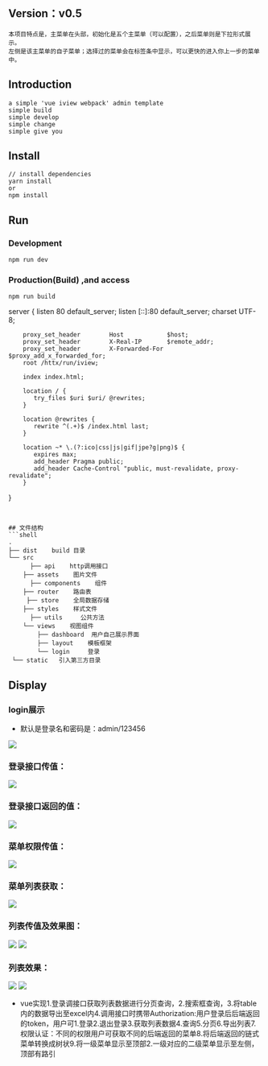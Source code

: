 ## Version：v0.5
```
本项目特点是，主菜单在头部，初始化是五个主菜单（可以配置），之后菜单则是下拉形式展示。
左侧是该主菜单的自子菜单；选择过的菜单会在标签条中显示，可以更快的进入你上一步的菜单中。

```
## Introduction
```
a simple 'vue iview webpack' admin template
simple build
simple develop
simple change
simple give you
```

## Install
```bush
// install dependencies
yarn install
or
npm install
```
## Run
### Development
```bush
npm run dev
```
### Production(Build) ,and access
```bush
npm run build
```

server {
        listen 80  default_server;
        listen [::]:80 default_server;
        charset UTF-8;

        proxy_set_header        Host            $host;
        proxy_set_header        X-Real-IP       $remote_addr;
        proxy_set_header        X-Forwarded-For $proxy_add_x_forwarded_for;
        root /httx/run/iview;

        index index.html;

        location / {
           try_files $uri $uri/ @rewrites;
        }

        location @rewrites {
           rewrite ^(.+)$ /index.html last;
        }

        location ~* \.(?:ico|css|js|gif|jpe?g|png)$ {
           expires max;
           add_header Pragma public;
           add_header Cache-Control "public, must-revalidate, proxy-revalidate";
        }

  }
```


## 文件结构
```shell
.
├── dist    build 目录
└── src
      ├── api    http调用接口
    ├── assets    图片文件
      ├── components    组件
    ├── router    路由表
     ├── store    全局数据存储
    ├── styles    样式文件
      ├── utils     公共方法
    └── views    视图组件
        ├── dashboard  用户自己展示界面
        ├── layout    模板框架
        └── login     登录
 └── static   引入第三方目录
```


## Display
### login展示
- 默认是登录名和密码是：admin/123456

![](readme_static/login.png)




### 登录接口传值：
![](readme_static/login-post.png)

### 登录接口返回的值：
![](readme_static/login-accept.png)

### 菜单权限传值：
![](readme_static/menu_accept.png)


### 菜单列表获取：
![](readme_static/menu_list.png)


### 列表传值及效果图：
![](readme_static/get_list.png)
![](readme_static/list.png)

### 列表效果：
![](readme_static/table.png)
![](readme_static/pagination.png)









- vue实现1.登录调接口获取列表数据进行分页查询，2.搜索框查询，3.将table内的数据导出至excel内4.调用接口时携带Authorization:用户登录后后端返回的token，用户可1.登录2.退出登录3.获取列表数据4.查询5.分页6.导出列表7.权限认证：不同的权限用户可获取不同的后端返回的菜单8.将后端返回的链式菜单转换成树状9.将一级菜单显示至顶部2.一级对应的二级菜单显示至左侧，顶部有路引